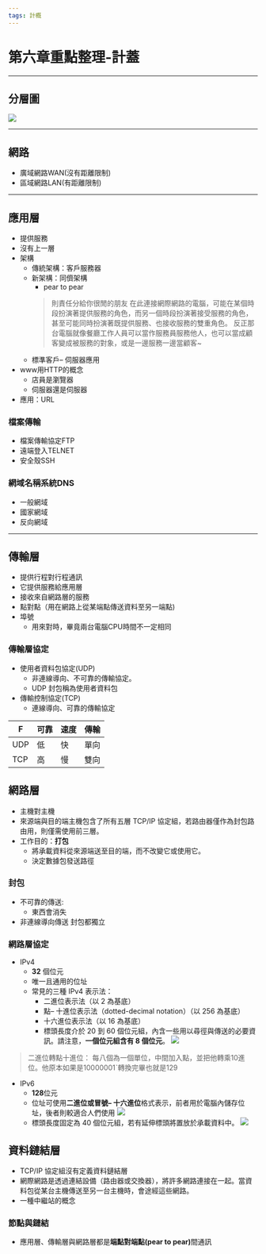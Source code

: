 ```yaml
---
tags: 計概
---
```

# 第六章重點整理-計蓋

---

## 分層圖
![](https://i.imgur.com/EtydYDo.png)

---
## 網路
- 廣域網路WAN(沒有距離限制)
- 區域網路LAN(有距離限制)

---
## 應用層

- 提供服務
- 沒有上一層
- 架構
	- 傳統架構：客戶服務器
	-  新架構：同儕架構
		- pear to pear
		>則責任分給你很閒的朋友
在此連接網際網路的電腦，可能在某個時段扮演著提供服務的角色，而另一個時段扮演著接受服務的角色，甚至可能同時扮演著既提供服務、也接收服務的雙重角色。
		>反正那台電腦就像餐廳工作人員可以當作服務員服務他人，也可以當成顧客變成被服務的對象，或是一邊服務一邊當顧客~
	- 標準客戶– 伺服器應用
- www用HTTP的概念
	- 店員是瀏覽器
	- 伺服器還是伺服器
- 應用：URL

### 檔案傳輸
- 檔案傳輸協定FTP
- 遠端登入TELNET
- 安全殼SSH

### 網域名稱系統DNS
- 一般網域
- 國家網域
- 反向網域

---

## 傳輸層

- 提供行程對行程通訊
- 它提供服務給應用層
- 接收來自網路層的服務
- 點對點（用在網路上從某端點傳送資料至另一端點)
- 埠號
	- 用來對時，畢竟兩台電腦CPU時間不一定相同

### 傳輸層協定
- 使用者資料包協定(UDP)
	- 非連線導向、不可靠的傳輸協定。
	- UDP 封包稱為使用者資料包
- 傳輸控制協定(TCP)
	- 連線導向、可靠的傳輸協定



| F| 可靠 | 速度 | 傳輸|
| -------- | -------- | -------- |----|
| UDP    |   低 | 快   |單向
TCP|高|慢|雙向

## 網路層
- 主機對主機
- 來源端與目的端主機包含了所有五層 TCP/IP 協定組，若路由器僅作為封包路由用，則僅需使用前三層。
- 工作目的：<b>打包</b>
	- 將承載資料從來源端送至目的端，而不改變它或使用它。
	- 決定數據包發送路徑

### 封包
- 不可靠的傳送:
	- 東西會消失
- 非連線導向傳送
	封包都獨立
	
### 網路層協定

- IPv4
	- <b>32</b> 個位元
	- 唯一且通用的位址
	- 常見的三種 IPv4 表示法：
		- 二進位表示法（以 2 為基底）
		- 點– 十進位表示法（dotted-decimal notation）（以 256 為基底）
		- 十六進位表示法（以 16 為基底）
		- 標頭長度介於 20 到 60 個位元組，內含一些用以尋徑與傳送的必要資訊。請注意，<b>一個位元組含有 8 個位元</b>。
![](https://i.imgur.com/4CGFdJV.png)

>二進位轉點十進位：
>每八個為一個單位，中間加入點，並把他轉乘10進位。他原本如果是10000001ˋ轉換完畢也就是129



- IPv6
	- <b> 128</b>位元
	- 位址可使用<b>二進位或冒號– 十六進位</b>格式表示，前者用於電腦內儲存位址，後者則較適合人們使用
![](https://i.imgur.com/2wnLL7t.png)
	- 標頭長度固定為 40 個位元組，若有延伸標頭將置放於承載資料中。
![](https://i.imgur.com/QIx4ZX0.png)

## 資料鏈結層
- TCP/IP 協定組沒有定義資料鏈結層
- 網際網路是透過連結設備（路由器或交換器），將許多網路連接在一起。當資料包從某台主機傳送至另一台主機時，會途經這些網路。
- 一種中繼站的概念

### 節點與鏈結

- 應用層、傳輸層與網路層都是<b>端點對端點(pear to pear)</b>間通訊